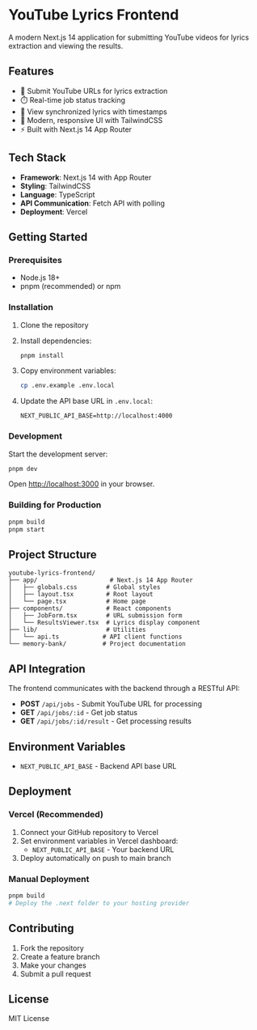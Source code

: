 # YouTube Lyrics Frontend

A modern Next.js 14 application for submitting YouTube videos for lyrics extraction and viewing the results.

## Features

- 🎵 Submit YouTube URLs for lyrics extraction
- ⏱️ Real-time job status tracking
- 📝 View synchronized lyrics with timestamps
- 🎨 Modern, responsive UI with TailwindCSS
- ⚡ Built with Next.js 14 App Router

## Tech Stack

- **Framework**: Next.js 14 with App Router
- **Styling**: TailwindCSS
- **Language**: TypeScript
- **API Communication**: Fetch API with polling
- **Deployment**: Vercel

## Getting Started

### Prerequisites

- Node.js 18+ 
- pnpm (recommended) or npm

### Installation

1. Clone the repository
2. Install dependencies:
   ```bash
   pnpm install
   ```

3. Copy environment variables:
   ```bash
   cp .env.example .env.local
   ```

4. Update the API base URL in `.env.local`:
   ```
   NEXT_PUBLIC_API_BASE=http://localhost:4000
   ```

### Development

Start the development server:

```bash
pnpm dev
```

Open [http://localhost:3000](http://localhost:3000) in your browser.

### Building for Production

```bash
pnpm build
pnpm start
```

## Project Structure

```
youtube-lyrics-frontend/
├── app/                    # Next.js 14 App Router
│   ├── globals.css        # Global styles
│   ├── layout.tsx         # Root layout
│   └── page.tsx           # Home page
├── components/            # React components
│   ├── JobForm.tsx        # URL submission form
│   └── ResultsViewer.tsx  # Lyrics display component
├── lib/                   # Utilities
│   └── api.ts            # API client functions
└── memory-bank/          # Project documentation
```

## API Integration

The frontend communicates with the backend through a RESTful API:

- **POST** `/api/jobs` - Submit YouTube URL for processing
- **GET** `/api/jobs/:id` - Get job status
- **GET** `/api/jobs/:id/result` - Get processing results

## Environment Variables

- `NEXT_PUBLIC_API_BASE` - Backend API base URL

## Deployment

### Vercel (Recommended)

1. Connect your GitHub repository to Vercel
2. Set environment variables in Vercel dashboard:
   - `NEXT_PUBLIC_API_BASE` - Your backend URL
3. Deploy automatically on push to main branch

### Manual Deployment

```bash
pnpm build
# Deploy the .next folder to your hosting provider
```

## Contributing

1. Fork the repository
2. Create a feature branch
3. Make your changes
4. Submit a pull request

## License

MIT License